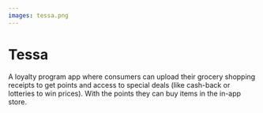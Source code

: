```yaml
---
images: tessa.png
---
```

# Tessa
A loyalty program app where consumers can upload their grocery shopping receipts to get points and access to special deals (like cash-back or lotteries to win prices). With the points they can buy items in the in-app store. 

